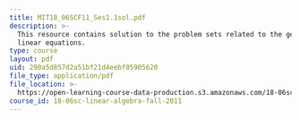 ```yaml
---
title: MIT18_06SCF11_Ses1.1sol.pdf
description: >-
  This resource contains solution to the problem sets related to the geometry of
  linear equations.
type: course
layout: pdf
uid: 290a5d857d2a51bf21d4eebf05905620
file_type: application/pdf
file_location: >-
  https://open-learning-course-data-production.s3.amazonaws.com/18-06sc-linear-algebra-fall-2011/290a5d857d2a51bf21d4eebf05905620_MIT18_06SCF11_Ses1.1sol.pdf
course_id: 18-06sc-linear-algebra-fall-2011
---
```

